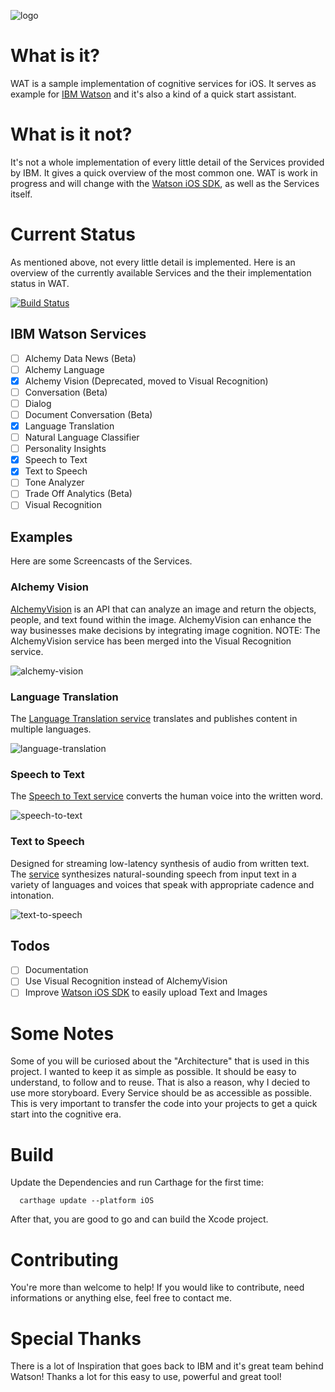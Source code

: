 ![logo](https://github.com/thomaspaulmann/Wat/raw/gh-pages/images/Header.png?raw=true "Wat")

# What is it?
WAT is a sample implementation of cognitive services for iOS. It serves as example for [IBM Watson](http://www.ibm.com/watson/) and it's also a kind of a quick start assistant.

# What is it not?
It's not a whole implementation of every little detail of the Services provided by IBM. It gives a quick overview of the most common one. WAT is work in progress and will change with the [Watson iOS SDK](https://github.com/watson-developer-cloud/ios-sdk), as well as the Services itself.

# Current Status
As mentioned above, not every little detail is implemented. Here is an overview of the currently available Services and the their implementation status in WAT.

[![Build Status](https://travis-ci.org/thomaspaulmann/wat.svg?branch=master)](https://travis-ci.org/thomaspaulmann/wat)

## IBM Watson Services
- [ ] Alchemy Data News (Beta)
- [ ] Alchemy Language
- [x] Alchemy Vision (Deprecated, moved to Visual Recognition)
- [ ] Conversation (Beta)
- [ ] Dialog
- [ ] Document Conversation (Beta)
- [x] Language Translation
- [ ] Natural Language Classifier
- [ ] Personality Insights
- [x] Speech to Text
- [x] Text to Speech
- [ ] Tone Analyzer
- [ ] Trade Off Analytics (Beta)
- [ ] Visual Recognition

## Examples
Here are some Screencasts of the Services.

### Alchemy Vision
[AlchemyVision](http://www.ibm.com/smarterplanet/us/en/ibmwatson/developercloud/alchemy-vision.html) is an API that can analyze an image and return the objects, people, and text found within the image. AlchemyVision can enhance the way businesses make decisions by integrating image cognition. NOTE: The AlchemyVision service has been merged into the Visual Recognition service.

![alchemy-vision](https://github.com/thomaspaulmann/Wat/raw/gh-pages/images/gifs/AlchemyVision.gif?raw=true "Alchemy Vision")

### Language Translation
The [Language Translation service](http://www.ibm.com/smarterplanet/us/en/ibmwatson/developercloud/language-translation.html) translates and publishes content in multiple languages.

![language-translation](https://github.com/thomaspaulmann/Wat/raw/gh-pages/images/gifs/LanguageTranslation.gif?raw=true "Language Translation")

### Speech to Text
The [Speech to Text service](http://www.ibm.com/smarterplanet/us/en/ibmwatson/developercloud/speech-to-text.html) converts the human voice into the written word.

![speech-to-text](https://github.com/thomaspaulmann/Wat/raw/gh-pages/images/gifs/SpeechToText.gif?raw=true "Speech to Text")

### Text to Speech
Designed for streaming low-latency synthesis of audio from written text. The [service](http://www.ibm.com/smarterplanet/us/en/ibmwatson/developercloud/text-to-speech.html) synthesizes natural-sounding speech from input text in a variety of languages and voices that speak with appropriate cadence and intonation.

![text-to-speech](https://github.com/thomaspaulmann/Wat/raw/gh-pages/images/gifs/TextToSpeech.gif?raw=true "Text to Speech")

## Todos
- [ ] Documentation
- [ ] Use Visual Recognition instead of AlchemyVision
- [ ] Improve [Watson iOS SDK](https://github.com/watson-developer-cloud/ios-sdk) to easily upload Text and Images

# Some Notes
Some of you will be curiosed about the "Architecture" that is used in this project. I wanted to keep it as simple as possible. It should be easy to understand, to follow and to reuse. That is also a reason, why I decied to use more storyboard. Every Service should be as accessible as possible. This is very important to transfer the code into your projects to get a quick start into the cognitive era.

# Build
Update the Dependencies and run Carthage for the first time:

```
  carthage update --platform iOS
```

After that, you are good to go and can build the Xcode project.

# Contributing
You're more than welcome to help! If you would like to contribute, need informations or anything else, feel free to contact me.

# Special Thanks
There is a lot of Inspiration that goes back to IBM and it's great team behind Watson! Thanks a lot for this easy to use, powerful and great tool!

